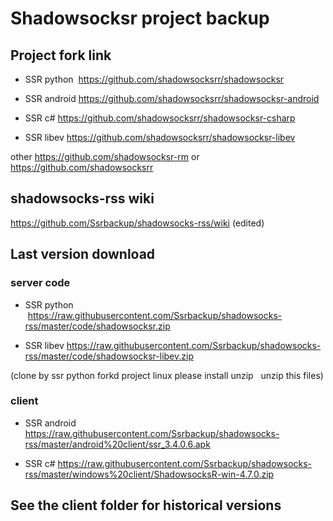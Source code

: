 # Shadowsocksr project backup

## Project fork link

* SSR python  https://github.com/shadowsocksrr/shadowsocksr

* SSR android https://github.com/shadowsocksrr/shadowsocksr-android

* SSR c# https://github.com/shadowsocksrr/shadowsocksr-csharp

* SSR libev https://github.com/shadowsocksrr/shadowsocksr-libev

other https://github.com/shadowsocksr-rm or https://github.com/shadowsocksrr

## shadowsocks-rss wiki

https://github.com/Ssrbackup/shadowsocks-rss/wiki  (edited)

## Last version download 

### server code

* SSR python  https://raw.githubusercontent.com/Ssrbackup/shadowsocks-rss/master/code/shadowsocksr.zip

* SSR libev https://raw.githubusercontent.com/Ssrbackup/shadowsocks-rss/master/code/shadowsocksr-libev.zip

(clone by ssr python forkd project linux please install unzip   unzip this files)

### client

* SSR android   https://raw.githubusercontent.com/Ssrbackup/shadowsocks-rss/master/android%20client/ssr_3.4.0.6.apk

* SSR c#  https://raw.githubusercontent.com/Ssrbackup/shadowsocks-rss/master/windows%20client/ShadowsocksR-win-4.7.0.zip

## See the client folder for historical versions
